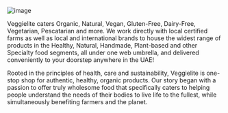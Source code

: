 ![image](https://user-images.githubusercontent.com/71384858/145168245-391cc8b8-fe00-44cc-990d-e3a4108f883d.png)

Veggielite caters Organic, Natural, Vegan, Gluten-Free, Dairy-Free, Vegetarian, Pescatarian and more. We work directly with local certified farms as well as local and international brands to house the widest range of products in the Healthy, Natural, Handmade, Plant-based and other Specialty food segments, all under one web umbrella, and delivered conveniently to your doorstep anywhere in the UAE!

Rooted in the principles of health, care and sustainability, Veggielite is one-stop shop for authentic, healthy, organic products. Our story began with a passion to offer truly wholesome food that specifically caters to helping people understand the needs of their bodies to live life to the fullest, while simultaneously benefiting farmers and the planet.
